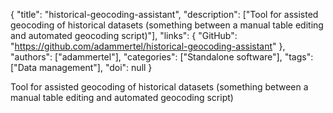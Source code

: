 {
  "title": "historical-geocoding-assistant",
  "description": ["Tool for assisted geocoding of historical datasets (something between a manual table editing and automated geocoding script)"],
  "links": {
    "GitHub": "https://github.com/adammertel/historical-geocoding-assistant"
  },
  "authors": ["adammertel"],
  "categories": ["Standalone software"],
  "tags": ["Data management"],
  "doi": null
}

<!-- Generated by csv2md.R – do not edit by hand -->

Tool for assisted geocoding of historical datasets (something between a manual table editing and automated geocoding script)